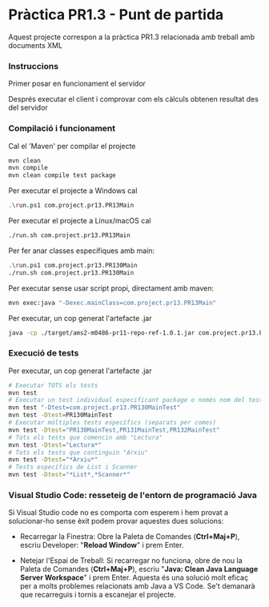 # Pràctica PR1.3 - Punt de partida #

Aquest projecte correspon a la pràctica PR1.3 relacionada amb treball amb documents XML

### Instruccions ###

Primer posar en funcionament el servidor

Després executar el client i comprovar com els càlculs obtenen resultat des del servidor

### Compilació i funcionament ###

Cal el 'Maven' per compilar el projecte
```bash
mvn clean
mvn compile
mvn clean compile test package
```

Per executar el projecte a Windows cal
```bash
.\run.ps1 com.project.pr13.PR13Main
```

Per executar el projecte a Linux/macOS cal
```bash
./run.sh com.project.pr13.PR13Main
```

Per fer anar classes específiques amb main:
```bash
.\run.ps1 com.project.pr13.PR130Main
./run.sh com.project.pr13.PR130Main
```

Per executar sense usar script propi, directament amb maven:
```bash
mvn exec:java "-Dexec.mainClass=com.project.pr13.PR13Main"
```

Per executar, un cop generat l'artefacte .jar
```bash
java -cp ./target/ams2-m0486-pr11-repo-ref-1.0.1.jar com.project.pr13.PR13Main
```

### Execució de tests ###
Per executar, un cop generat l'artefacte .jar
```bash
# Executar TOTS els tests
mvn test
# Executar un test individual especificant package o només nom del test
mvn test "-Dtest=com.project.pr13.PR130MainTest"
mvn test -Dtest=PR130MainTest
# Executar múltiples tests específics (separats per comes)
mvn test -Dtest="PR130MainTest,PR131MainTest,PR132MainTest"
# Tots els tests que comencin amb "Lectura"
mvn test -Dtest="Lectura*"
# Tots els tests que continguin "Arxiu"
mvn test -Dtest="*Arxiu*"
# Tests específics de List i Scanner
mvn test -Dtest="*List*,*Scanner*"
```

### Visual Studio Code: resseteig de l'entorn de programació Java ###

Si Visual Studio code no es comporta com esperem i hem provat a solucionar-ho sense èxit podem provar aquestes dues solucions:

* Recarregar la Finestra: Obre la Paleta de Comandes (**Ctrl+Maj+P**), escriu Developer: "**Reload Window**" i prem Enter.

* Netejar l'Espai de Treball: Si recarregar no funciona, obre de nou la Paleta de Comandes (**Ctrl+Maj+P**), escriu "**Java: Clean Java Language Server Workspace**" i prem Enter. Aquesta és una solució molt eficaç per a molts problemes relacionats amb Java a VS Code. Se't demanarà que recarreguis i tornis a escanejar el projecte.
